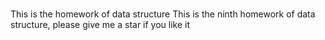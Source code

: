 # 
This is the homework of data structure
This is the ninth homework of data structure, please give me a star if you like it
